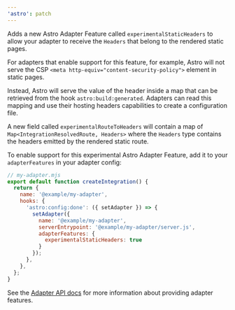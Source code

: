 ```yaml
---
'astro': patch
---
```


Adds a new Astro Adapter Feature called `experimentalStaticHeaders` to allow your adapter to receive the `Headers` that belong to the rendered static pages.

For adapters that enable support for this feature, for example, Astro will not serve the CSP `<meta http-equiv="content-security-policy">` element in static pages.

Instead, Astro will serve the value of the header inside a map that can be retrieved from the hook `astro:build:generated`. Adapters can read this mapping and use their hosting headers capabilities to create a configuration file.

A new field called `experimentalRouteToHeaders` will contain a map of `Map<IntegrationResolvedRoute, Headers>` where the `Headers` type contains the headers emitted by the rendered static route. 

To enable support for this experimental Astro Adapter Feature, add it to your `adapterFeatures` in your adapter config:

```js
// my-adapter.mjs
export default function createIntegration() {
  return {
    name: '@example/my-adapter',
    hooks: {
      'astro:config:done': ({ setAdapter }) => {
        setAdapter({
          name: '@example/my-adapter',
          serverEntrypoint: '@example/my-adapter/server.js',
          adapterFeatures: {
            experimentalStaticHeaders: true
          }
        });
      },
    },
  };
}
```

See the [Adapter API docs](https://docs.astro.build/en/reference/adapter-reference/#adapter-features) for more information about providing adapter features.
